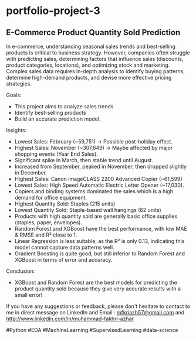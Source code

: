 # portfolio-project-3
## E-Commerce Product Quantity Sold Prediction


In e-commerce, understanding seasonal sales trends and best-selling products is critical to business strategy. However, companies often struggle with predicting sales, determining factors that influence sales (discounts, product categories, locations), and optimizing stock and marketing. Complex sales data requires in-depth analysis to identify buying patterns, determine high-demand products, and devise more effective pricing strategies.


Goals:  
- This project aims to analyze sales trends
- Identify best-selling products
- Build an accurate prediction model.


Insights:  
- Lowest Sales: February (~59,751) → Possible post-holiday effect.
- Highest Sales: November (~307,649) → Maybe affected by major shopping events (Year End Sales).
- Significant spike in March, then stable trend until August.
- Increased from September, peaked in November, then dropped slightly in December.
- Highest Sales: Canon imageCLASS 2200 Advanced Copier (~61,599)
- Lowest Sales: High Speed Automatic Electric Letter Opener (~17,030).
- Copiers and binding systems dominated the sales which is a high demand for office equipment.
- Highest Quantity Sold: Staples (215 units)
- Lowest Quantity Sold: Staple-based wall hangings (62 units)
- Products with high quantity sold are generally basic office supplies (staples, paper, envelopes).
- Random Forest and XGBoost have the best performance, with low MAE & RMSE and R² close to 1.
- Linear Regression is less suitable, as the R² is only 0.13, indicating this model cannot capture data patterns well.
- Gradient Boosting is quite good, but still inferior to Random Forest and XGBoost in terms of error and accuracy.


Conclusion:  
- XGBoost and Random Forest are the best models for predicting the product quantity sold because they give very accurate results with a small error!

If you have any suggestions or feedback, please don't hesitate to contact to me in direct message on LinkedIn and Email : mfkriazh57@gmail.com and http://www.linkedin.com/in/muhammad-fakhri-azhar

#Python #EDA #MachineLearning #SupervisedLearning #data-science
